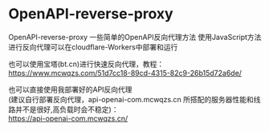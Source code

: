 # OpenAPI-reverse-proxy
OpenAPI-reverse-proxy 一些简单的OpenAPI反向代理方法
使用JavaScript方法进行反向代理可以在cloudflare-Workers中部署和运行

也可以使用宝塔(bt.cn)进行快速反向代理，教程：
<a href="https://www.mcwqzs.com/51d7cc18-89cd-4315-82c9-26b15d72a6de/" target="_black">https://www.mcwqzs.com/51d7cc18-89cd-4315-82c9-26b15d72a6de/</a>

也可以直接使用我部署好的API反向代理
</br>(建议自行部署反向代理，api-openai-com.mcwqzs.cn 所搭配的服务器性能和线路并不是很好,高负载时会不稳定)：
</br>
<a href="https://api-openai-com.mcwqzs.cn/" target="_black">https://api-openai-com.mcwqzs.cn/</a>
